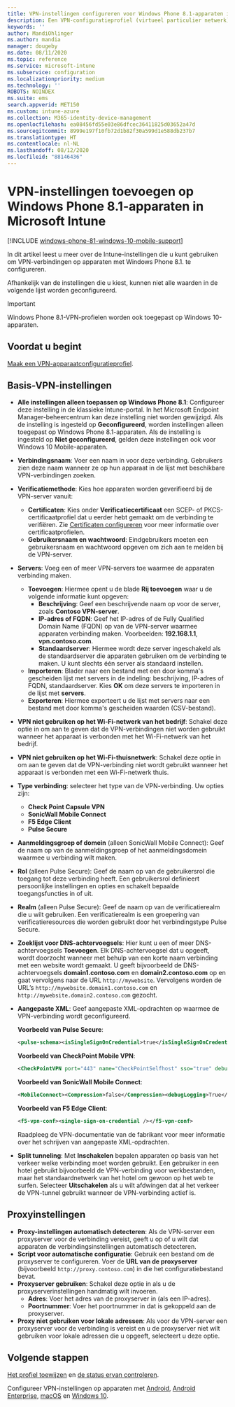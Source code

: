 ```yaml
---
title: VPN-instellingen configureren voor Windows Phone 8.1-apparaten in Microsoft Intune - Azure | Microsoft Docs
description: Een VPN-configuratieprofiel (virtueel particulier netwerk) toevoegen of maken met VPN-configuratie-instellingen, met inbegrip van de verbindingsgegevens en de proxy-instellingen om IP- of FQDN-adres, en TCP-poort op te nemen in Microsoft Intune op apparaten met Windows Phone 8.1.
keywords: ''
author: MandiOhlinger
ms.author: mandia
manager: dougeby
ms.date: 08/11/2020
ms.topic: reference
ms.service: microsoft-intune
ms.subservice: configuration
ms.localizationpriority: medium
ms.technology: ''
ROBOTS: NOINDEX
ms.suite: ems
search.appverid: MET150
ms.custom: intune-azure
ms.collection: M365-identity-device-management
ms.openlocfilehash: ea08456fd55e03e86dfcec36411825d03652a47d
ms.sourcegitcommit: 8999e197f10fb72d1b82f30a599d1e588db237b7
ms.translationtype: HT
ms.contentlocale: nl-NL
ms.lasthandoff: 08/12/2020
ms.locfileid: "88146436"
---
```

# <a name="add-vpn-settings-on-windows-phone-81-devices-in-microsoft-intune"></a>VPN-instellingen toevoegen op Windows Phone 8.1-apparaten in Microsoft Intune

[!INCLUDE [windows-phone-81-windows-10-mobile-support](../includes/windows-phone-81-windows-10-mobile-support.md)]

In dit artikel leest u meer over de Intune-instellingen die u kunt gebruiken om VPN-verbindingen op apparaten met Windows Phone 8.1. te configureren. 

Afhankelijk van de instellingen die u kiest, kunnen niet alle waarden in de volgende lijst worden geconfigureerd.

>[!IMPORTANT]
>Windows Phone 8.1-VPN-profielen worden ook toegepast op Windows 10-apparaten.

## <a name="before-you-begin"></a>Voordat u begint

[Maak een VPN-apparaatconfiguratieprofiel](vpn-settings-configure.md).

## <a name="base-vpn-settings"></a>Basis-VPN-instellingen

- **Alle instellingen alleen toepassen op Windows Phone 8.1**: Configureer deze instelling in de klassieke Intune-portal. In het Microsoft Endpoint Manager-beheercentrum kan deze instelling niet worden gewijzigd. Als de instelling is ingesteld op **Geconfigureerd**, worden instellingen alleen toegepast op Windows Phone 8.1-apparaten. Als de instelling is ingesteld op **Niet geconfigureerd**, gelden deze instellingen ook voor Windows 10 Mobile-apparaten.
- **Verbindingsnaam**: Voer een naam in voor deze verbinding. Gebruikers zien deze naam wanneer ze op hun apparaat in de lijst met beschikbare VPN-verbindingen zoeken.
- **Verificatiemethode**: Kies hoe apparaten worden geverifieerd bij de VPN-server vanuit:
  - **Certificaten**: Kies onder **Verificatiecertificaat** een SCEP- of PKCS-certificaatprofiel dat u eerder hebt gemaakt om de verbinding te verifiëren. Zie [Certificaten configureren](../protect/certificates-configure.md) voor meer informatie over certificaatprofielen.
  - **Gebruikersnaam en wachtwoord**: Eindgebruikers moeten een gebruikersnaam en wachtwoord opgeven om zich aan te melden bij de VPN-server.
- **Servers**: Voeg een of meer VPN-servers toe waarmee de apparaten verbinding maken.
  - **Toevoegen**: Hiermee opent u de blade **Rij toevoegen** waar u de volgende informatie kunt opgeven:
    - **Beschrijving**: Geef een beschrijvende naam op voor de server, zoals **Contoso VPN-server**.
    - **IP-adres of FQDN**: Geef het IP-adres of de Fully Qualified Domain Name (FQDN) op van de VPN-server waarmee apparaten verbinding maken. Voorbeelden: **192.168.1.1**, **vpn.contoso.com**.
    - **Standaardserver**: Hiermee wordt deze server ingeschakeld als de standaardserver die apparaten gebruiken om de verbinding te maken. U kunt slechts één server als standaard instellen.
  - **Importeren**: Blader naar een bestand met een door komma's gescheiden lijst met servers in de indeling: beschrijving, IP-adres of FQDN, standaardserver. Kies **OK** om deze servers te importeren in de lijst met **servers**.
  - **Exporteren**: Hiermee exporteert u de lijst met servers naar een bestand met door komma's gescheiden waarden (CSV-bestand).

- **VPN niet gebruiken op het Wi-Fi-netwerk van het bedrijf**: Schakel deze optie in om aan te geven dat de VPN-verbindingen niet worden gebruikt wanneer het apparaat is verbonden met het Wi-Fi-netwerk van het bedrijf.
- **VPN niet gebruiken op het Wi-Fi-thuisnetwerk**: Schakel deze optie in om aan te geven dat de VPN-verbinding niet wordt gebruikt wanneer het apparaat is verbonden met een Wi-Fi-netwerk thuis.

- **Type verbinding**: selecteer het type van de VPN-verbinding. Uw opties zijn:
  - **Check Point Capsule VPN**
  - **SonicWall Mobile Connect**
  - **F5 Edge Client**
  - **Pulse Secure**

- **Aanmeldingsgroep of domein** (alleen SonicWall Mobile Connect): Geef de naam op van de aanmeldingsgroep of het aanmeldingsdomein waarmee u verbinding wilt maken.
- **Rol** (alleen Pulse Secure): Geef de naam op van de gebruikersrol die toegang tot deze verbinding heeft. Een gebruikersrol definieert persoonlijke instellingen en opties en schakelt bepaalde toegangsfuncties in of uit.
- **Realm** (alleen Pulse Secure): Geef de naam op van de verificatierealm die u wilt gebruiken. Een verificatierealm is een groepering van verificatieresources die worden gebruikt door het verbindingstype Pulse Secure.

- **Zoeklijst voor DNS-achtervoegsels**: Hier kunt u een of meer DNS-achtervoegsels **Toevoegen**. Elk DNS-achtervoegsel dat u opgeeft, wordt doorzocht wanneer met behulp van een korte naam verbinding met een website wordt gemaakt. U geeft bijvoorbeeld de DNS-achtervoegsels **domain1.contoso.com** en **domain2.contoso.com** op en gaat vervolgens naar de URL `http://mywebsite`. Vervolgens worden de URL’s `http://mywebsite.domain1.contoso.com` en `http://mywebsite.domain2.contoso.com` gezocht.

- **Aangepaste XML**: Geef aangepaste XML-opdrachten op waarmee de VPN-verbinding wordt geconfigureerd.

  **Voorbeeld van Pulse Secure**:

  ```xml
  <pulse-schema><isSingleSignOnCredential>true</isSingleSignOnCredential></pulse-schema>
  ```

  **Voorbeeld van CheckPoint Mobile VPN**:

  ```xml
  <CheckPointVPN port="443" name="CheckPointSelfhost" sso="true" debug="3" />
  ```

  **Voorbeeld van SonicWall Mobile Connect**:

  ```xml
  <MobileConnect><Compression>false</Compression><debugLogging>True</debugLogging><packetCapture>False</packetCapture></MobileConnect>
  ```

  **Voorbeeld van F5 Edge Client**:

  ```xml
  <f5-vpn-conf><single-sign-on-credential /></f5-vpn-conf>
  ```

  Raadpleeg de VPN-documentatie van de fabrikant voor meer informatie over het schrijven van aangepaste XML-opdrachten.

- **Split tunneling**: Met **Inschakelen** bepalen apparaten op basis van het verkeer welke verbinding moet worden gebruikt. Een gebruiker in een hotel gebruikt bijvoorbeeld de VPN-verbinding voor werkbestanden, maar het standaardnetwerk van het hotel om gewoon op het web te surfen. Selecteer **Uitschakelen** als u wilt afdwingen dat al het verkeer de VPN-tunnel gebruikt wanneer de VPN-verbinding actief is.

## <a name="proxy-settings"></a>Proxyinstellingen

- **Proxy-instellingen automatisch detecteren**: Als de VPN-server een proxyserver voor de verbinding vereist, geeft u op of u wilt dat apparaten de verbindingsinstellingen automatisch detecteren.
- **Script voor automatische configuratie**: Gebruik een bestand om de proxyserver te configureren. Voer de **URL van de proxyserver** (bijvoorbeeld `http://proxy.contoso.com`) in die het configuratiebestand bevat.
- **Proxyserver gebruiken**: Schakel deze optie in als u de proxyserverinstellingen handmatig wilt invoeren.
  - **Adres**: Voer het adres van de proxyserver in (als een IP-adres).
  - **Poortnummer**: Voer het poortnummer in dat is gekoppeld aan de proxyserver.
- **Proxy niet gebruiken voor lokale adressen**: Als voor de VPN-server een proxyserver voor de verbinding is vereist en u de proxyserver niet wilt gebruiken voor lokale adressen die u opgeeft, selecteert u deze optie.

## <a name="next-steps"></a>Volgende stappen

[Het profiel toewijzen](device-profile-assign.md) en [de status ervan controleren](device-profile-monitor.md).

Configureer VPN-instellingen op apparaten met [Android](vpn-settings-android.md), [Android Enterprise](vpn-settings-android-enterprise.md), [macOS](vpn-settings-macos.md) en [Windows 10](vpn-settings-windows-10.md).
